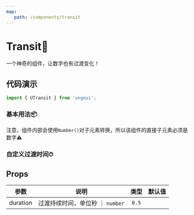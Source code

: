 ```yaml
---
map:
   path: /components/transit
---
```


# Transit🔢

一个神奇的组件，让数字也有过渡变化！

## 代码演示

```js
import { UTransit } from 'ungeui';
```

### 基本用法📦️

注意，组件内部会使用`Number()`对子元素转换，所以该组件的直接子元素必须是数字⚠️

<demo src="./demo/base.vue"
 language="vue"
 title="📦️基本用法"
 desc="包裹的数字值变化时，数字大小会自动过渡">
</demo>

### 自定义过渡时间⏱

<demo src="./demo/delay.vue"
 language="vue"
 title="⏱基本用法"
 desc="设置过渡时间为2秒，默认为0.5s">
</demo>

## Props

| 参数  |   说明   |   类型    |   默认值    |
| :---: | :------: | :-------: | :---------: |
| duration | 过渡持续时间，单位秒 ｜ `number` |  `0.5`|